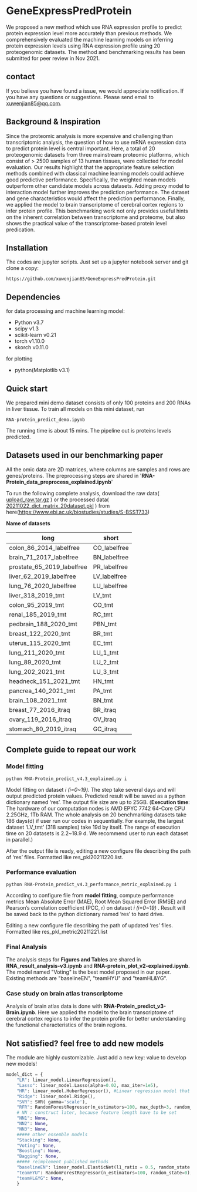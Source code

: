 # GeneExpressPredProtein
We proposed a new method which use RNA expression profile to predict protein expression level more accurately than previous methods. We comprehensively evaluated the machine learning models on inferring protein expression levels using RNA expression profile using 20 proteogenomic datasets. 
The method and benchmarking results has been submitted for peer review in Nov 2021. 

## contact
If you believe you have found a issue, we would appreciate notification. If you have any questions or suggestions. Please send email to xuwenjian85@qq.com.

## Background & Inspiration
Since the proteomic analysis is more expensive and challenging than transcriptomic analysis, the question of how to use mRNA expression data to predict protein level is central important. Here, a total of 20 proteogenomic datasets from three mainstream proteomic platforms, which consist of > 2500 samples of 13 human tissues, were collected for model evaluation. Our results highlight that the appropriate feature selection methods combined with classical machine learning models could achieve good predictive performance. Specifically, the weighted mean models outperform other candidate models across datasets. Adding proxy model to interaction model further improves the prediction performance. The dataset and gene characteristics would affect the prediction performance. Finally, we applied the model to brain transcriptome of cerebral cortex regions to infer protein profile. This benchmarking work not only provides useful hints on the inherent correlation between transcriptome and proteome, but also shows the practical value of the transcriptome-based protein level predication.

## Installation
The codes are jupyter scripts. Just set up a jupyter notebook server and git clone a copy:
```
https://github.com/xuwenjian85/GeneExpressPredProtein.git
```
## Dependencies
for data processing and machine learning model: 

- Python v3.7
- scipy v1.3
- scikit-learn v0.21
- torch v1.10.0 
- skorch v0.11.0

for plotting
- python(Matplotlib v3.1)

## Quick start

We prepared mini demo dataset consists of only 100 proteins and 200 RNAs in liver  tissue. To train all models on this mini dataset, run 

```shell
RNA-protein_predict_demo.ipynb
```

The running time is about 15 mins. The pipeline out is proteins levels predicted.

## Datasets used in our benchmarking paper

All the omic data are 2D matrices, where columns are samples and rows are genes/proteins. The preprocessing steps are shared in '**RNA-Protein_data_preprocess_explained.ipynb**'

To run the following complete analysis, download the raw data( [upload_raw.tar.gz](https://www.ebi.ac.uk/biostudies/files/S-BSST733/Files/upload_raw.tar.gz) ) or the processed data( [20211022_dict_matrix_20dataset.pkl](https://www.ebi.ac.uk/biostudies/files/S-BSST733/Files/20211022_dict_matrix_20dataset.pkl) ) from here(https://www.ebi.ac.uk/biostudies/studies/S-BSST733)

**Name of datasets**

|    long  | short      |
| ---- | ---- |
|colon_86_2014_labelfree|CO_labelfree|
|brain_71_2017_labelfree|BN_labelfree|
|prostate_65_2019_labelfree |PR_labelfree|
|liver_62_2019_labelfree|LV_labelfree|
|lung_76_2020_labelfree|LU_labelfree|
|liver_318_2019_tmt|LV_tmt|
|colon_95_2019_tmt       |   CO_tmt|
|renal_185_2019_tmt        | RC_tmt|
|pedbrain_188_2020_tmt|PBN_tmt|
|breast_122_2020_tmt    |     BR_tmt|
|uterus_115_2020_tmt   |      EC_tmt|
|lung_211_2020_tmt       |  LU_1_tmt|
|lung_89_2020_tmt   |      LU_2_tmt|
|lung_202_2021_tmt      |   LU_3_tmt|
|headneck_151_2021_tmt   |     HN_tmt|
|pancrea_140_2021_tmt    |    PA_tmt|
|brain_108_2021_tmt        | BN_tmt|
|breast_77_2016_itraq     |  BR_itraq|
|ovary_119_2016_itraq      | OV_itraq|
|stomach_80_2019_itraq|GC_itraq|

## Complete guide to repeat our work

### Model fitting

```shell
python RNA-Protein_predict_v4.3_explained.py i
```

Model fitting on dataset *i (i=0~19)*. The step take several days and will output predicted protein values. Predicted result will be saved as a python dictionary named ‘res’. The output file size are up to 25GB. (**Execution time**: The hardware of our computation nodes is AMD EPYC 7742 64-Core CPU 2.25GHz, 1Tb RAM. The whole analysis on 20 benchmarking datasets take 186 days(d) if user run our codes in sequentially. For example, the largest dataset ‘LV_tmt’ (318 samples) take 19d by itself. The range of execution time on 20 datasets is 2.2~18.9 d. We recommend user to run each dataset in parallel.)

After the output file is ready, editing a new configure file describing the path of ‘res’ files. Formatted like  res_pkl20211220.list.  

### Performance evaluation

```shell
python RNA-Protein_predict_v4.3_performance_metric_explained.py i
```

According to configure file from **model fitting**, compute performance metrics Mean Absolute Error (MAE), Root Mean Squared Error (RMSE) and Pearson’s correlation coefficient (PCC, r) on dataset *i (i=0~19)* . Result will be saved back to the python dictionary named ‘res’ to hard drive.

Editing a new configure file describing the path of updated ‘res’ files. Formatted like res_pkl_metric20211221.list

### Final Analysis

The analysis steps for **Figures and Tables** are shared in **RNA_result_analysis-v3.ipynb** and **RNA-protein_plot_v2-explained.ipynb**. The model named "Voting" is the best model proposed in our paper. Existing methods are "baselineEN", "teamHYU" and "teamHL&YG". 

### Case study on brain atlas transcriptome

Analysis of brain atlas data is done with **RNA-Protein_predict_v3-Brain.ipynb**.  Here we applied the model to the brain
transcriptome of cerebral cortex regions to infer the protein profile for better understanding the functional
characteristics of the brain regions. 

## Not satisfied? feel free to add new models 

The module are highly customizable. Just add a new key: value to develop new models!

```python
model_dict = {
    "LR": linear_model.LinearRegression(), 
    "Lasso": linear_model.Lasso(alpha=0.02, max_iter=1e5), 
    "HR": linear_model.HuberRegressor(), #Linear regression model that is robust to outliers.
    "Ridge": linear_model.Ridge(), 
    "SVR": SVR( gamma='scale'),
    "RFR": RandomForestRegressor(n_estimators=100, max_depth=3, random_state=0), 
    # NN : construct later, because feature length have to be set 
    "NN1": None,
    "NN2": None,
    "NN3": None,
    ##### other ensemble models
    "Stacking": None,
    "Voting": None,
    "Boosting": None,
    "Bagging": None, 
    ##### reimplement published methods
    "baselineEN": linear_model.ElasticNet(l1_ratio = 0.5, random_state = 0, precompute=True), 
    "teamHYU": RandomForestRegressor(n_estimators=100, random_state=0), # Author not providing detail, use default
    "teamHL&YG": None, 
    }
```
